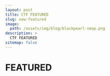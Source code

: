 ```yaml
---
layout: post
title: CTF FEATURED
slug: new-featured
image: 
  path: /assets/img/blog/blackpearl-nmap.png
description: >
  CTF FEATURED
sitemap: false
---
```


# FEATURED
